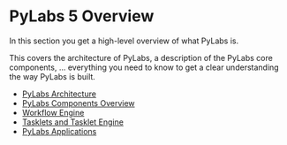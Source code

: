 # PyLabs 5 Overview

In this section you get a high-level overview of what PyLabs is.

This covers the architecture of PyLabs, a description of the PyLabs core components, ... everything you need to know to get a clear understanding the way PyLabs is built.

* [PyLabs Architecture](/pylabsdoc/#/PyLabs50/Overview/architecture)
* [PyLabs Components Overview](/pylabsdoc/#/PyLabs50/Overview/components)
* [Workflow Engine](/pylabsdoc/#/PyLabs50/Overview/wfe)
* [Tasklets and Tasklet Engine](/pylabsdoc/#/PyLabs50/Overview/tasklets)
* [PyLabs Applications](/pylabsdoc/#/PyLabs50/Overview/pyapps)
